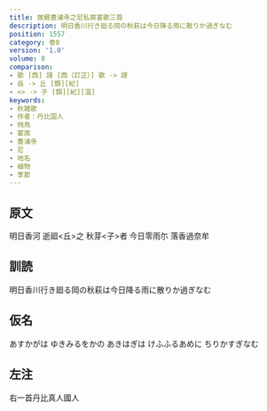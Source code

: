 ```yaml
---
title: 故郷豊浦寺之尼私房宴歌三首
description: 明日香川行き廻る岡の秋萩は今日降る雨に散りか過ぎなむ
position: 1557
category: 巻8
version: '1.0'
volume: 8
comparison:
- 歌 [西] 謌 [西（訂正）] 歌 -> 謌
- 岳 -> 丘 [類][紀]
- <> -> 子 [類][紀][温]
keywords:
- 秋雑歌
- 作者：丹比国人
- 飛鳥
- 宴席
- 豊浦寺
- 尼
- 地名
- 植物
- 季節
---
```


## 原文

明日香河 逝廻<丘>之 秋芽<子>者 今日零雨尓 落香過奈牟

## 訓読

明日香川行き廻る岡の秋萩は今日降る雨に散りか過ぎなむ

## 仮名

あすかがは ゆきみるをかの あきはぎは けふふるあめに ちりかすぎなむ

## 左注

右一首丹比真人國人

